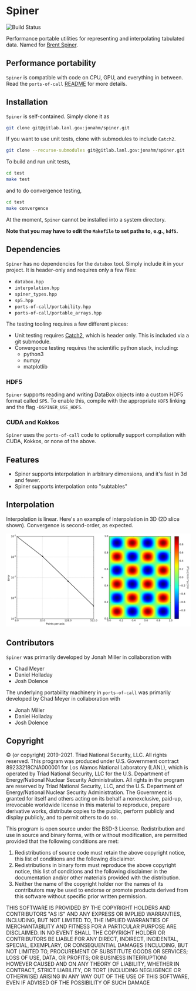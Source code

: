 Spiner
===

![Build Status](https://github.com/LANL/spiner/actions/workflows/tests.yml/badge.svg)

Performance portable utilities for representing and interpolating
tabulated data. Named for [Brent
Spiner](https://en.wikipedia.org/wiki/Brent_Spiner).

## Performance portability

`Spiner` is compatible with code on CPU, GPU, and everything in between. Read the `ports-of-call` [README](ports-of-call/README.md) for more details.

## Installation

`Spiner` is self-contained. Simply clone it as
```bash
git clone git@gitlab.lanl.gov:jonahm/spiner.git
```
If you want to use unit tests, clone with submodules to include `Catch2`.
```bash
git clone --recurse-submodules git@gitlab.lanl.gov:jonahm/spiner.git
```
To build and run unit tests,
```bash
cd test
make test
```
and to do convergence testing,
```bash
cd test
make convergence
```
At the moment, `Spiner` cannot be installed into a system directory.

**Note that you may have to edit the `Makefile` to set paths to, e.g., `hdf5`.**

## Dependencies

`Spiner` has no dependencies for the `databox` tool. Simply include it in your project. It is header-only and requires only a few files:

- `databox.hpp`
- `interpolation.hpp`
- `spiner_types.hpp`
- `sp5.hpp`
- `ports-of-call/portability.hpp`
- `ports-of-call/portable_arrays.hpp`

The testing tooling requires a few different pieces:

- Unit testing requires [Catch2](https://github.com/catchorg/Catch2),
  which is header only. This is included via a git submodule.
- Convergence testing requires the scientific python stack, including:
  - python3
  - numpy
  - matplotlib

### HDF5

`Spiner` supports reading and writing DataBox objects into a custom HDF5 format called `SP5`. 
To enable this, compile with the appropriate `HDF5` linking and the flag `-DSPINER_USE_HDF5`.

### CUDA and Kokkos

`Spiner` uses the `ports-of-call` code to optionally support compilation with CUDA, Kokkos, or none of the above.

## Features

- Spiner supports interpolation in arbitrary dimensions, and it's fast in 3d and fewer.
- Spiner supports interpolation onto "subtables"

## Interpolation

Interpolation is linear. Here's an example of interpolation in 3D (2D
slice shown). Convergence is second-order, as expected.

![convergence plot](figs/convergence.png)

## Contributors

`Spiner` was primarily developed by Jonah Miller in collaboration with
- Chad Meyer
- Daniel Holladay
- Josh Dolence

The underlying portability machinery in `ports-of-call` was primarily developed by Chad Meyer in collaboration with
- Jonah Miller
- Daniel Holladay
- Josh Dolence

## Copyright

© (or copyright) 2019-2021. Triad National Security, LLC. All rights
reserved.  This program was produced under U.S. Government contract
89233218CNA000001 for Los Alamos National Laboratory (LANL), which is
operated by Triad National Security, LLC for the U.S.  Department of
Energy/National Nuclear Security Administration. All rights in the
program are reserved by Triad National Security, LLC, and the
U.S. Department of Energy/National Nuclear Security
Administration. The Government is granted for itself and others acting
on its behalf a nonexclusive, paid-up, irrevocable worldwide license
in this material to reproduce, prepare derivative works, distribute
copies to the public, perform publicly and display publicly, and to
permit others to do so.

This program is open source under the BSD-3 License.  Redistribution
and use in source and binary forms, with or without modification, are
permitted provided that the following conditions are met:
1. Redistributions of source code must retain the above copyright
notice, this list of conditions and the following disclaimer.
2. Redistributions in binary form must reproduce the above copyright
notice, this list of conditions and the following disclaimer in the
documentation and/or other materials provided with the distribution.
3. Neither the name of the copyright holder nor the names of its
contributors may be used to endorse or promote products derived from
this software without specific prior written permission.

THIS SOFTWARE IS PROVIDED BY THE COPYRIGHT HOLDERS AND CONTRIBUTORS
"AS IS" AND ANY EXPRESS OR IMPLIED WARRANTIES, INCLUDING, BUT NOT
LIMITED TO, THE IMPLIED WARRANTIES OF MERCHANTABILITY AND FITNESS FOR
A PARTICULAR PURPOSE ARE DISCLAIMED. IN NO EVENT SHALL THE COPYRIGHT
HOLDER OR CONTRIBUTORS BE LIABLE FOR ANY DIRECT, INDIRECT, INCIDENTAL,
SPECIAL, EXEMPLARY, OR CONSEQUENTIAL DAMAGES (INCLUDING, BUT NOT
LIMITED TO, PROCUREMENT OF SUBSTITUTE GOODS OR SERVICES; LOSS OF USE,
DATA, OR PROFITS; OR BUSINESS INTERRUPTION) HOWEVER CAUSED AND ON ANY
THEORY OF LIABILITY, WHETHER IN CONTRACT, STRICT LIABILITY, OR TORT
(INCLUDING NEGLIGENCE OR OTHERWISE) ARISING IN ANY WAY OUT OF THE USE
OF THIS SOFTWARE, EVEN IF ADVISED OF THE POSSIBILITY OF SUCH DAMAGE
